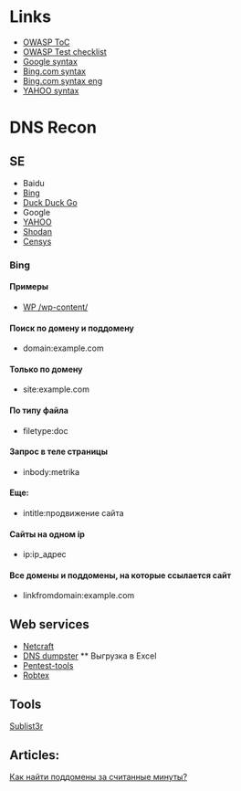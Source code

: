 # Links
* [OWASP ToC](https://www.owasp.org/index.php/OWASP_Testing_Guide_v4_Table_of_Contents)
* [OWASP Test checklist](https://www.owasp.org/index.php/Testing_Checklist)
* [Google syntax](https://support.google.com/websearch/answer/2466433?hl=en&visit_id=1-636557217326693897-2663777801&rd=1)
* [Bing.com syntax](http://not-alone.ru/must-have/seo/operators-bing.html)
* [Bing.com syntax eng](https://help.bing.microsoft.com/#apex/18/en-us/10001/0)
* [YAHOO syntax](http://www.shtogrin.com/library/search_engines/advansed_search/yahoo/)

# DNS Recon
## SE
* Baidu
* [Bing](https://bing.com)
* [Duck Duck Go](https://duckduckgo.com)
* Google
* [YAHOO](https://yahoo.com)
* [Shodan](https://www.shodan.io/)
* [Censys](https://censys.io)

### Bing
#### Примеры
* [WP /wp-content/](https://www.bing.com/search?q=inbody%3A%2Fwp-content%2F&qs=n&form=QBLH&sp=-1&pq=undefined&sc=0-18&sk=&cvid=201559FFADB14412B0A36FEDD6AA0BA3)
#### Поиск по домену и поддомену
* domain:example.com
#### Только по домену
* site:example.com
#### По типу файла
* filetype:doc
#### Запрос в теле страницы
* inbody:metrika
#### Еще:
* intitle:продвижение сайта
#### Сайты на одном ip
* ip:ip_адрес
#### Все домены и поддомены, на которые ссылается сайт
* linkfromdomain:example.com

## Web services
* [Netcraft](http://searchdns.netcraft.com/)
* [DNS dumpster](https://dnsdumpster.com/)
** Выгрузка в  Excel
* [Pentest-tools](https://pentest-tools.com/information-gathering/find-subdomains-of-domain)
* [Robtex](https://www.robtex.com/dns-lookup/domain.com)

## Tools
[Sublist3r](https://github.com/aboul3la/Sublist3r)

## Articles:
[Как найти поддомены за считанные минуты?](https://habrahabr.ru/company/hosting-cafe/blog/312954/)

